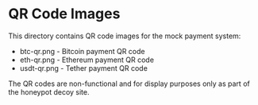 # QR Code Images

This directory contains QR code images for the mock payment system:

- btc-qr.png - Bitcoin payment QR code
- eth-qr.png - Ethereum payment QR code 
- usdt-qr.png - Tether payment QR code

The QR codes are non-functional and for display purposes only as part of the honeypot decoy site.
